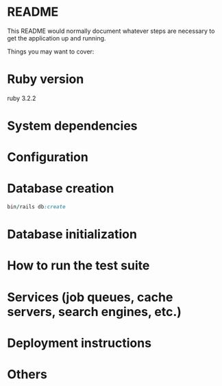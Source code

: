 # README

This README would normally document whatever steps are necessary to get the
application up and running.

Things you may want to cover:

# Ruby version

ruby 3.2.2

# System dependencies

# Configuration

# Database creation

```ruby
bin/rails db:create
```

# Database initialization

# How to run the test suite

# Services (job queues, cache servers, search engines, etc.)

# Deployment instructions

# Others
